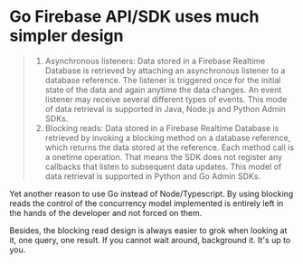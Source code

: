 # Go Firebase API/SDK uses much simpler design

>1. Asynchronous listeners: Data stored in a Firebase Realtime Database is retrieved by attaching an asynchronous listener to a database reference. The listener is triggered once for the initial state of the data and again anytime the data changes. An event listener may receive several different types of events. This mode of data retrieval is supported in Java, Node.js and Python Admin SDKs.
>2. Blocking reads: Data stored in a Firebase Realtime Database is retrieved by invoking a blocking method on a database reference, which returns the data stored at the reference. Each method call is a onetime operation. That means the SDK does not register any callbacks that listen to subsequent data updates. This model of data retrieval is supported in Python and Go Admin SDKs.

Yet another reason to use Go instead of Node/Typescript. By using blocking reads the control of the concurrency model implemented is entirely left in the hands of the developer and not forced on them.

Besides, the blocking read design is always easier to grok when looking at it, one query, one result. If you cannot wait around, background it. It's up to you.

